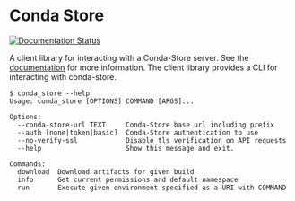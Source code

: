 # Conda Store

[![Documentation Status](https://readthedocs.org/projects/conda-store/badge/?version=latest)](https://conda-store.readthedocs.io/en/latest/?badge=latest)

A client library for interacting with a Conda-Store server. See the
[documentation](https://conda-store.readthedocs.io/en/latest/) for
more information. The client library provides a CLI for interacting
with conda-store.

```shell
$ conda_store --help
Usage: conda_store [OPTIONS] COMMAND [ARGS]...

Options:
  --conda-store-url TEXT     Conda-Store base url including prefix
  --auth [none|token|basic]  Conda-Store authentication to use
  --no-verify-ssl            Disable tls verification on API requests
  --help                     Show this message and exit.

Commands:
  download  Download artifacts for given build
  info      Get current permissions and default namespace
  run       Execute given environment specified as a URI with COMMAND
```
